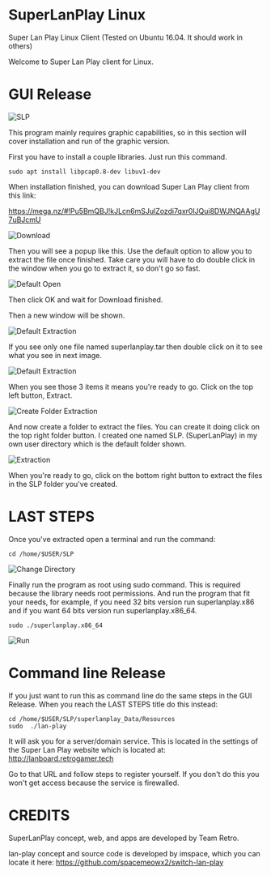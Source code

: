 # SuperLanPlay Linux
Super Lan Play Linux Client (Tested on Ubuntu 16.04. It should work in others)

Welcome to Super Lan Play client for Linux.

# GUI Release

![SLP](MainSLP.png?raw=true "SLP")

This program mainly requires graphic capabilities, so in this section will cover installation and run of the graphic version.

First you have to install a couple libraries. Just run this command.

``` 
sudo apt install libpcap0.8-dev libuv1-dev
``` 

When installation finished, you can download Super Lan Play client from this link:

https://mega.nz/#!Pu5BmQBJ!kJLcn6mSJulZozdi7qxr0lJQui8DWJNQAAgU7uBJcmU

![Download](Download.png?raw=true "Download")

Then you will see a popup like this. Use the default option to allow you to extract the file once finished. Take care you will have to do double click in the window when you go to extract it, so don't go so fast.

![Default Open](DownloadingFromBrowser.png?raw=true "Default Open")

Then click OK and wait for Download finished.

Then a new window will be shown.

![Default Extraction](ExtractNote.png?raw=true "Default Extraction")

If you see only one file named superlanplay.tar then double click on it to see what you see in next image.

![Default Extraction](ExtractRight.png?raw=true "Default Extraction")

When you see those 3 items it means you're ready to go. Click on the top left button, Extract. 

![Create Folder Extraction](CreateFolderForExtraction.png?raw=true "Create Folder Extraction")

And now create a folder to extract the files. You can create it doing click on the top right folder button. I created one named SLP. (SuperLanPlay) in my own user directory which is the default folder shown.

![Extraction](Extracted.png?raw=true "Extraction")


When you're ready to go, click on the bottom right button to extract the files in the SLP folder you've created.

LAST STEPS
==========

Once you've extracted open a terminal and run the command:

```
cd /home/$USER/SLP
```
![Change Directory](Directory.png?raw=true "Change Directory")

Finally run the program as root using sudo command. This is required because the library needs root permissions. And run the program that fit your needs, for example, if you need 32 bits version run superlanplay.x86 and if you want 64 bits version run superlanplay.x86_64.

``` 
sudo ./superlanplay.x86_64
```

![Run](Run.png?raw=true "Run")


# Command line Release

If you just want to run this as command line do the same steps in the GUI Release. When you reach the LAST STEPS title do this instead:

```
cd /home/$USER/SLP/superlanplay_Data/Resources
sudo  ./lan-play
```

It will ask you for a server/domain service. This is located in the settings of the Super Lan Play website which is located at:
http://lanboard.retrogamer.tech

Go to that URL and follow steps to register yourself. If you don't do this you won't get access because the service is firewalled.

# CREDITS

SuperLanPlay concept, web, and apps are developed by Team Retro.

lan-play concept and source code is developed by imspace, which you can locate it here:
https://github.com/spacemeowx2/switch-lan-play

